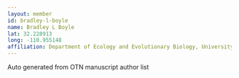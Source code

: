 ```yaml
---
layout: member
id: bradley-l-boyle
name: Bradley L Boyle
lat: 32.228913
long: -110.955148
affiliation: Department of Ecology and Evolutionary Biology, University of Arizona, Tucson, Arizona, USA
---
```


Auto generated from OTN manuscript author list
